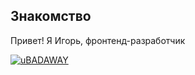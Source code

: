 ## Знакомство
<p>Привет! Я Игорь, фронтенд-разработчик</p>

[![uBADAWAY](https://github-readme-stats.vercel.app/api?username=uBADAWAY&theme=tokyonight)](https://github.com/anuraghazra/github-readme-stats)
